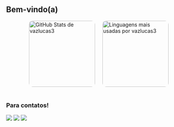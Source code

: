 ## Bem-vindo(a) 
<div style="display: flex; justify-content: center; gap: 10px; flex-wrap: wrap;">
  <a href="https://github.com/vazlucas3" target="_blank" style="text-decoration: none;">
    <img 
      height="180" 
      src="https://github-readme-stats.vercel.app/api?username=vazlucas3&show_icons=true&theme=tokyonight&include_all_commits=true&count_private=true" 
      alt="GitHub Stats de vazlucas3"
      style="border-radius: 10px;"
    />
  </a>
  <br>
  
  <a href="https://github.com/vazlucas3" target="_blank" style="text-decoration: none;">
    <img 
      height="180" 
      src="https://github-readme-stats.vercel.app/api/top-langs/?username=vazlucas3&layout=compact&langs_count=6&theme=tokyonight" 
      alt="Linguagens mais usadas por vazlucas3"
      style="border-radius: 10px;"
    />
  </a>
</div>

    
<br>
 
### Para contatos!
 
<div> 
  <a href="https://www.instagram.com/ribeiro_lucasvaz" target="_blank"><img src="https://img.shields.io/badge/-Instagram-%23E4405F?style=for-the-badge&logo=instagram&logoColor=white" target="_blank"></a>
 <a href="https://discord.gg/1344068238602014771" target="_blank"><img src="https://img.shields.io/badge/Discord-7289DA?style=for-the-badge&logo=discord&logoColor=white" target="_blank"></a> 
  <!--<a href = "vazlucas"><img src="https://img.shields.io/badge/-Gmail-%23333?style=for-the-badge&logo=gmail&logoColor=white" target="_blank"></a>-->
  <a href="https://www.linkedin.com/in/lucas-vaz-ribeiro-93736a2ba" target="_blank"><img src="https://img.shields.io/badge/-LinkedIn-%230077B5?style=for-the-badge&logo=linkedin&logoColor=white" target="_blank"></a>
</div>
